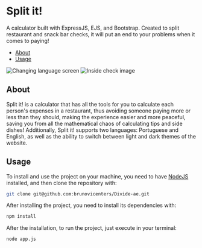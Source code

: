 # Split it\!

A calculator built with ExpressJS, EJS, and Bootstrap. Created to split restaurant
and snack bar checks, it will put an end to your problems when it comes to paying\!

- [About](#about)
- [Usage](#usage)

![Changing language screen](https://i.imgur.com/Q8JV1GW.png)
![Inside check image](https://i.imgur.com/Veo30kh.png)

## About

Split it! is a calculator that has all the tools for you to calculate each person's
expenses in a restaurant, thus avoiding someone paying more or less than they should,
making the experience easier and more peaceful, saving you from all the mathematical
chaos of calculating tips and side dishes!
Additionally, Split it! supports two languages: Portuguese and English, as well as the
ability to switch between light and dark themes of the website.

## Usage

To install and use the project on your machine, you need to have
[NodeJS](https://nodejs.org/en) installed, and then clone the repository with:

```bash
git clone git@github.com:brunovicenters/Divide-ae.git
```

After installing the project, you need to install its dependencies with:

```bash
npm install
```

After the installation, to run the project, just execute in your terminal:

```bash
node app.js
```
